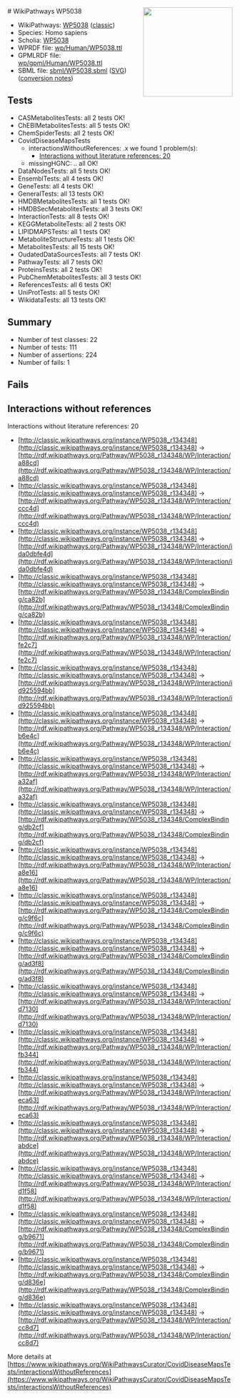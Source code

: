 <img style="float: right; width: 200px" src="https://upload.wikimedia.org/wikipedia/commons/thumb/8/83/Wplogo_with_text_500.png/640px-Wplogo_with_text_500.png" />
# WikiPathways WP5038

* WikiPathways: [WP5038](https://wikipathways.org/pathways/WP5038) ([classic](https://classic.wikipathways.org/instance/WP5038))
* Species: Homo sapiens
* Scholia: [WP5038](https://scholia.toolforge.org/wikipathways/WP5038)
* WPRDF file: [wp/Human/WP5038.ttl](../wp/Human/WP5038.ttl)
* GPMLRDF file: [wp/gpml/Human/WP5038.ttl](../wp/gpml/Human/WP5038.ttl)
* SBML file: [sbml/WP5038.sbml](../sbml/WP5038.sbml) ([SVG](../sbml/WP5038.svg)) ([conversion notes](../sbml/WP5038.txt))

## Tests
* CASMetabolitesTests: all 2 tests OK!
* ChEBIMetabolitesTests: all 5 tests OK!
* ChemSpiderTests: all 2 tests OK!
* CovidDiseaseMapsTests
    * interactionsWithoutReferences: .x we found 1 problem(s):
        * [Interactions without literature references: 20](#9701cd00)
    * missingHGNC: .. all OK!
* DataNodesTests: all 5 tests OK!
* EnsemblTests: all 4 tests OK!
* GeneTests: all 4 tests OK!
* GeneralTests: all 13 tests OK!
* HMDBMetabolitesTests: all 1 tests OK!
* HMDBSecMetabolitesTests: all 3 tests OK!
* InteractionTests: all 8 tests OK!
* KEGGMetaboliteTests: all 2 tests OK!
* LIPIDMAPSTests: all 1 tests OK!
* MetaboliteStructureTests: all 1 tests OK!
* MetabolitesTests: all 15 tests OK!
* OudatedDataSourcesTests: all 7 tests OK!
* PathwayTests: all 7 tests OK!
* ProteinsTests: all 2 tests OK!
* PubChemMetabolitesTests: all 3 tests OK!
* ReferencesTests: all 6 tests OK!
* UniProtTests: all 5 tests OK!
* WikidataTests: all 13 tests OK!


## Summary

* Number of test classes: 22
* Number of tests: 111
* Number of assertions: 224
* Number of fails: 1

## Fails

<a name="9701cd00" />

## Interactions without references

Interactions without literature references: 20

* [http://classic.wikipathways.org/instance/WP5038_r134348](http://classic.wikipathways.org/instance/WP5038_r134348) -> [http://rdf.wikipathways.org/Pathway/WP5038_r134348/WP/Interaction/a88cd](http://rdf.wikipathways.org/Pathway/WP5038_r134348/WP/Interaction/a88cd)
* [http://classic.wikipathways.org/instance/WP5038_r134348](http://classic.wikipathways.org/instance/WP5038_r134348) -> [http://rdf.wikipathways.org/Pathway/WP5038_r134348/WP/Interaction/ccc4d](http://rdf.wikipathways.org/Pathway/WP5038_r134348/WP/Interaction/ccc4d)
* [http://classic.wikipathways.org/instance/WP5038_r134348](http://classic.wikipathways.org/instance/WP5038_r134348) -> [http://rdf.wikipathways.org/Pathway/WP5038_r134348/WP/Interaction/ida0dbfe4d](http://rdf.wikipathways.org/Pathway/WP5038_r134348/WP/Interaction/ida0dbfe4d)
* [http://classic.wikipathways.org/instance/WP5038_r134348](http://classic.wikipathways.org/instance/WP5038_r134348) -> [http://rdf.wikipathways.org/Pathway/WP5038_r134348/ComplexBinding/ca82b](http://rdf.wikipathways.org/Pathway/WP5038_r134348/ComplexBinding/ca82b)
* [http://classic.wikipathways.org/instance/WP5038_r134348](http://classic.wikipathways.org/instance/WP5038_r134348) -> [http://rdf.wikipathways.org/Pathway/WP5038_r134348/WP/Interaction/fe2c7](http://rdf.wikipathways.org/Pathway/WP5038_r134348/WP/Interaction/fe2c7)
* [http://classic.wikipathways.org/instance/WP5038_r134348](http://classic.wikipathways.org/instance/WP5038_r134348) -> [http://rdf.wikipathways.org/Pathway/WP5038_r134348/WP/Interaction/id925594bb](http://rdf.wikipathways.org/Pathway/WP5038_r134348/WP/Interaction/id925594bb)
* [http://classic.wikipathways.org/instance/WP5038_r134348](http://classic.wikipathways.org/instance/WP5038_r134348) -> [http://rdf.wikipathways.org/Pathway/WP5038_r134348/WP/Interaction/b6e4c](http://rdf.wikipathways.org/Pathway/WP5038_r134348/WP/Interaction/b6e4c)
* [http://classic.wikipathways.org/instance/WP5038_r134348](http://classic.wikipathways.org/instance/WP5038_r134348) -> [http://rdf.wikipathways.org/Pathway/WP5038_r134348/WP/Interaction/a32af](http://rdf.wikipathways.org/Pathway/WP5038_r134348/WP/Interaction/a32af)
* [http://classic.wikipathways.org/instance/WP5038_r134348](http://classic.wikipathways.org/instance/WP5038_r134348) -> [http://rdf.wikipathways.org/Pathway/WP5038_r134348/ComplexBinding/db2cf](http://rdf.wikipathways.org/Pathway/WP5038_r134348/ComplexBinding/db2cf)
* [http://classic.wikipathways.org/instance/WP5038_r134348](http://classic.wikipathways.org/instance/WP5038_r134348) -> [http://rdf.wikipathways.org/Pathway/WP5038_r134348/WP/Interaction/a8e16](http://rdf.wikipathways.org/Pathway/WP5038_r134348/WP/Interaction/a8e16)
* [http://classic.wikipathways.org/instance/WP5038_r134348](http://classic.wikipathways.org/instance/WP5038_r134348) -> [http://rdf.wikipathways.org/Pathway/WP5038_r134348/ComplexBinding/c9f6c](http://rdf.wikipathways.org/Pathway/WP5038_r134348/ComplexBinding/c9f6c)
* [http://classic.wikipathways.org/instance/WP5038_r134348](http://classic.wikipathways.org/instance/WP5038_r134348) -> [http://rdf.wikipathways.org/Pathway/WP5038_r134348/ComplexBinding/ad3f8](http://rdf.wikipathways.org/Pathway/WP5038_r134348/ComplexBinding/ad3f8)
* [http://classic.wikipathways.org/instance/WP5038_r134348](http://classic.wikipathways.org/instance/WP5038_r134348) -> [http://rdf.wikipathways.org/Pathway/WP5038_r134348/WP/Interaction/d7130](http://rdf.wikipathways.org/Pathway/WP5038_r134348/WP/Interaction/d7130)
* [http://classic.wikipathways.org/instance/WP5038_r134348](http://classic.wikipathways.org/instance/WP5038_r134348) -> [http://rdf.wikipathways.org/Pathway/WP5038_r134348/WP/Interaction/fb344](http://rdf.wikipathways.org/Pathway/WP5038_r134348/WP/Interaction/fb344)
* [http://classic.wikipathways.org/instance/WP5038_r134348](http://classic.wikipathways.org/instance/WP5038_r134348) -> [http://rdf.wikipathways.org/Pathway/WP5038_r134348/WP/Interaction/eca63](http://rdf.wikipathways.org/Pathway/WP5038_r134348/WP/Interaction/eca63)
* [http://classic.wikipathways.org/instance/WP5038_r134348](http://classic.wikipathways.org/instance/WP5038_r134348) -> [http://rdf.wikipathways.org/Pathway/WP5038_r134348/WP/Interaction/abdce](http://rdf.wikipathways.org/Pathway/WP5038_r134348/WP/Interaction/abdce)
* [http://classic.wikipathways.org/instance/WP5038_r134348](http://classic.wikipathways.org/instance/WP5038_r134348) -> [http://rdf.wikipathways.org/Pathway/WP5038_r134348/WP/Interaction/d1f58](http://rdf.wikipathways.org/Pathway/WP5038_r134348/WP/Interaction/d1f58)
* [http://classic.wikipathways.org/instance/WP5038_r134348](http://classic.wikipathways.org/instance/WP5038_r134348) -> [http://rdf.wikipathways.org/Pathway/WP5038_r134348/ComplexBinding/b9671](http://rdf.wikipathways.org/Pathway/WP5038_r134348/ComplexBinding/b9671)
* [http://classic.wikipathways.org/instance/WP5038_r134348](http://classic.wikipathways.org/instance/WP5038_r134348) -> [http://rdf.wikipathways.org/Pathway/WP5038_r134348/ComplexBinding/d836e](http://rdf.wikipathways.org/Pathway/WP5038_r134348/ComplexBinding/d836e)
* [http://classic.wikipathways.org/instance/WP5038_r134348](http://classic.wikipathways.org/instance/WP5038_r134348) -> [http://rdf.wikipathways.org/Pathway/WP5038_r134348/WP/Interaction/cc8d7](http://rdf.wikipathways.org/Pathway/WP5038_r134348/WP/Interaction/cc8d7)


More details at [https://www.wikipathways.org/WikiPathwaysCurator/CovidDiseaseMapsTests/interactionsWithoutReferences](https://www.wikipathways.org/WikiPathwaysCurator/CovidDiseaseMapsTests/interactionsWithoutReferences)

